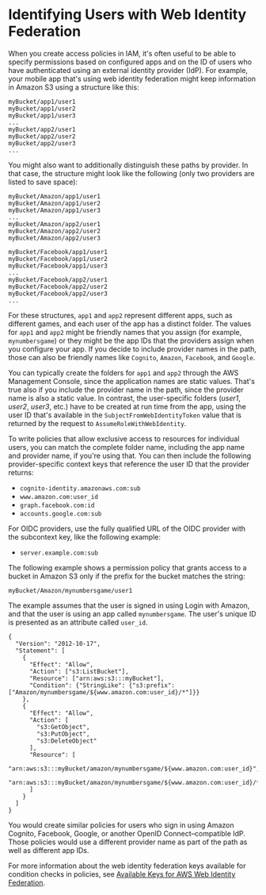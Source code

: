# Identifying Users with Web Identity Federation<a name="id_roles_providers_oidc_user-id"></a>

When you create access policies in IAM, it's often useful to be able to specify permissions based on configured apps and on the ID of users who have authenticated using an external identity provider \(IdP\)\. For example, your mobile app that's using web identity federation might keep information in Amazon S3 using a structure like this:

```
myBucket/app1/user1
myBucket/app1/user2
myBucket/app1/user3
...
myBucket/app2/user1
myBucket/app2/user2
myBucket/app2/user3
...
```

You might also want to additionally distinguish these paths by provider\. In that case, the structure might look like the following \(only two providers are listed to save space\):

```
myBucket/Amazon/app1/user1
myBucket/Amazon/app1/user2
myBucket/Amazon/app1/user3
...
myBucket/Amazon/app2/user1
myBucket/Amazon/app2/user2
myBucket/Amazon/app2/user3

myBucket/Facebook/app1/user1
myBucket/Facebook/app1/user2
myBucket/Facebook/app1/user3
...
myBucket/Facebook/app2/user1
myBucket/Facebook/app2/user2
myBucket/Facebook/app2/user3
...
```

For these structures, `app1` and `app2` represent different apps, such as different games, and each user of the app has a distinct folder\. The values for `app1` and `app2` might be friendly names that you assign \(for example, `mynumbersgame`\) or they might be the app IDs that the providers assign when you configure your app\. If you decide to include provider names in the path, those can also be friendly names like `Cognito`, `Amazon`, `Facebook`, and `Google`\. 

You can typically create the folders for `app1` and `app2` through the AWS Management Console, since the application names are static values\. That's true also if you include the provider name in the path, since the provider name is also a static value\. In contrast, the user\-specific folders \(*user1*, *user2*, *user3*, etc\.\) have to be created at run time from the app, using the user ID that's available in the `SubjectFromWebIdentityToken` value that is returned by the request to `AssumeRoleWithWebIdentity`\.

To write policies that allow exclusive access to resources for individual users, you can match the complete folder name, including the app name and provider name, if you're using that\. You can then include the following provider\-specific context keys that reference the user ID that the provider returns:
+ `cognito-identity.amazonaws.com:sub`
+ `www.amazon.com:user_id`
+ `graph.facebook.com:id`
+ `accounts.google.com:sub`

For OIDC providers, use the fully qualified URL of the OIDC provider with the subcontext key, like the following example:
+ `server.example.com:sub`

The following example shows a permission policy that grants access to a bucket in Amazon S3 only if the prefix for the bucket matches the string:

`myBucket/Amazon/mynumbersgame/user1`

The example assumes that the user is signed in using Login with Amazon, and that the user is using an app called `mynumbersgame`\. The user's unique ID is presented as an attribute called `user_id`\. 

```
{
  "Version": "2012-10-17",
  "Statement": [
    {
      "Effect": "Allow",
      "Action": ["s3:ListBucket"],
      "Resource": ["arn:aws:s3:::myBucket"],
      "Condition": {"StringLike": {"s3:prefix": ["Amazon/mynumbersgame/${www.amazon.com:user_id}/*"]}}
    },
    {
      "Effect": "Allow",
      "Action": [
        "s3:GetObject",
        "s3:PutObject",
        "s3:DeleteObject"
      ],
      "Resource": [
        "arn:aws:s3:::myBucket/amazon/mynumbersgame/${www.amazon.com:user_id}",
        "arn:aws:s3:::myBucket/amazon/mynumbersgame/${www.amazon.com:user_id}/*"
      ]
    }
  ]
}
```

You would create similar policies for users who sign in using Amazon Cognito, Facebook, Google, or another OpenID Connect–compatible IdP\. Those policies would use a different provider name as part of the path as well as different app IDs\.

For more information about the web identity federation keys available for condition checks in policies, see [Available Keys for AWS Web Identity Federation](reference_policies_iam-condition-keys.md#condition-keys-wif)\.